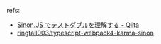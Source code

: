 refs:
* [Sinon.JS でテストダブルを理解する - Qiita](https://qiita.com/ringtail003/items/7c16b85e7031bd1979ef#%E3%81%BE%E3%81%A8%E3%82%81)
* [ringtail003/typescript-webpack4-karma-sinon](https://github.com/ringtail003/typescript-webpack4-karma-sinon)
